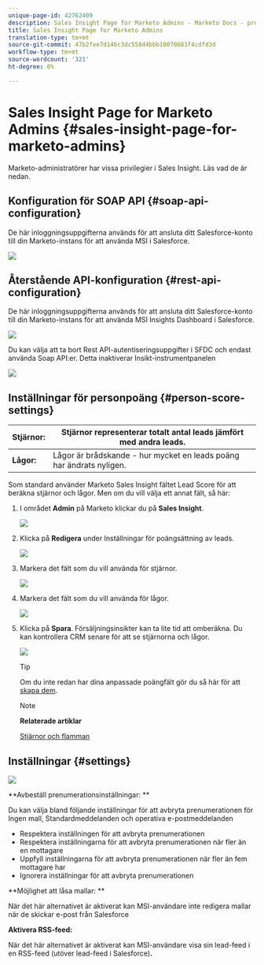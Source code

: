 ```yaml
---
unique-page-id: 42762409
description: Sales Insight Page for Marketo Admins - Marketo Docs - produktdokumentation
title: Sales Insight Page for Marketo Admins
translation-type: tm+mt
source-git-commit: 47b2fee7d146c3dc558d4bbb10070683f4cdfd3d
workflow-type: tm+mt
source-wordcount: '321'
ht-degree: 0%

---
```



# Sales Insight Page for Marketo Admins {#sales-insight-page-for-marketo-admins}

Marketo-administratörer har vissa privilegier i Sales Insight. Läs vad de är nedan.

## Konfiguration för SOAP API {#soap-api-configuration}

De här inloggningsuppgifterna används för att ansluta ditt Salesforce-konto till din Marketo-instans för att använda MSI i Salesforce.

![](assets/one-1.png)

## Återstående API-konfiguration {#rest-api-configuration}

De här inloggningsuppgifterna används för att ansluta ditt Salesforce-konto till din Marketo-instans för att använda MSI Insights Dashboard i Salesforce.

![](assets/two-1.png)

Du kan välja att ta bort Rest API-autentiseringsuppgifter i SFDC och endast använda Soap API:er. Detta inaktiverar Insikt-instrumentpanelen

![](assets/three-1.png)

## Inställningar för personpoäng {#person-score-settings}

| **Stjärnor:** | Stjärnor representerar totalt antal leads jämfört med andra leads. |
|---|---|
| **Lågor:** | Lågor är brådskande - hur mycket en leads poäng har ändrats nyligen. |

Som standard använder Marketo Sales Insight fältet Lead Score för att beräkna stjärnor och lågor. Men om du vill välja ett annat fält, så här:

1. I området **Admin** på Marketo klickar du på **Sales Insight**.

   ![](assets/four.png)

1. Klicka på **Redigera** under Inställningar för poängsättning av leads.

   ![](assets/five.png)

1. Markera det fält som du vill använda för stjärnor.

   ![](assets/six.png)

1. Markera det fält som du vill använda för lågor.

   ![](assets/seven.png)

1. Klicka på **Spara**. Försäljningsinsikter kan ta lite tid att omberäkna. Du kan kontrollera CRM senare för att se stjärnorna och lågor.

   ![](assets/eight.png)

   >[!TIP]
   >
   >Om du inte redan har dina anpassade poängfält gör du så här för att [skapa dem](http://docs.marketo.com/x/3wMk).

   >[!NOTE]
   >
   >**Relaterade artiklar**
   >
   >
   >[Stjärnor och flamman](http://docs.marketo.com/x/qgU6Ag)

## Inställningar {#settings}

![](assets/nine.png)

**Avbeställ prenumerationsinställningar: **

Du kan välja bland följande inställningar för att avbryta prenumerationen för Ingen mall, Standardmeddelanden och operativa e-postmeddelanden

* Respektera inställningen för att avbryta prenumerationen
* Respektera inställningarna för att avbryta prenumerationen när fler än en mottagare
* Uppfyll inställningarna för att avbryta prenumerationen när fler än fem mottagare har
* Ignorera inställningar för att avbryta prenumerationen

**Möjlighet att låsa mallar: **

När det här alternativet är aktiverat kan MSI-användare inte redigera mallar när de skickar e-post från Salesforce

**Aktivera RSS-feed:**

När det här alternativet är aktiverat kan MSI-användare visa sin lead-feed i en RSS-feed (utöver lead-feed i Salesforce)**.**
